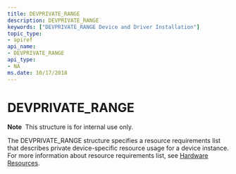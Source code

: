 ```yaml
---
title: DEVPRIVATE_RANGE
description: DEVPRIVATE_RANGE
keywords: ["DEVPRIVATE_RANGE Device and Driver Installation"]
topic_type:
- apiref
api_name:
- DEVPRIVATE_RANGE
api_type:
- NA
ms.date: 10/17/2018
---
```


# DEVPRIVATE_RANGE


**Note**  This structure is for internal use only.

 

The DEVPRIVATE_RANGE structure specifies a resource requirements list that describes private device-specific resource usage for a device instance. For more information about resource requirements list, see [Hardware Resources](../kernel/hardware-resources.md).

 

